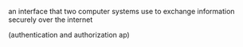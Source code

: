 an interface that two computer systems use to exchange information securely over the internet



(authentication and authorization ap)
